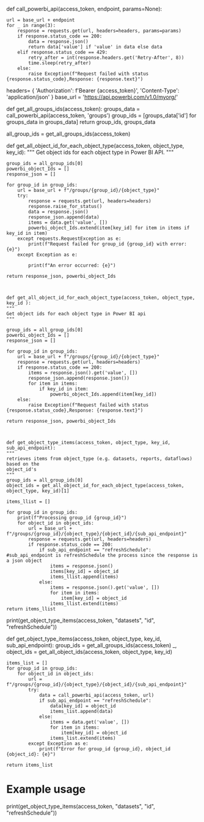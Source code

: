 def call_powerbi_api(access_token, endpoint, params=None):

    url = base_url + endpoint
    for _ in range(3):
        response = requests.get(url, headers=headers, params=params)
        if response.status_code == 200:
            data = response.json()
            return data['value'] if 'value' in data else data
        elif response.status_code == 429:
            retry_after = int(response.headers.get('Retry-After', 8))
            time.sleep(retry_after)
        else:
            raise Exception(f"Request failed with status {response.status_code},Response: {response.text}")

headers= { 'Authorization': f'Bearer {access_token}',
                'Content-Type': 'application/json'
        }
base_url = 'https://api.powerbi.com/v1.0/myorg/'


def get_all_groups_ids(access_token):
    groups_data = call_powerbi_api(access_token, 'groups')
    group_ids = [groups_data['id'] for groups_data in groups_data]
    return group_ids, groups_data

all_group_ids = get_all_groups_ids(access_token)


def get_all_object_id_for_each_object_type(access_token, object_type, key_id): 
    """ Get object ids for each object type in Power BI API. """ 
    
    group_ids = all_group_ids[0] 
    powerbi_object_Ids = [] 
    response_json = []

    for group_id in group_ids:
        url = base_url + f"/groups/{group_id}/{object_type}"
        try:
            response = requests.get(url, headers=headers)
            response.raise_for_status() 
            data = response.json()
            response_json.append(data)
            items = data.get('value', [])
            powerbi_object_Ids.extend(item[key_id] for item in items if key_id in item)
        except requests.RequestException as e:
            print(f"Request failed for group_id {group_id} with error: {e}")
        except Exception as e:

            print(f"An error occurred: {e}")

    return response_json, powerbi_object_Ids



    def get_all_object_id_for_each_object_type(access_token, object_type, key_id ):
    """
    Get object ids for each object type in Power BI api
    """
     
    group_ids = all_group_ids[0]
    powerbi_object_Ids = []
    response_json = []

    for group_id in group_ids:
        url = base_url + f"/groups/{group_id}/{object_type}"
        response = requests.get(url, headers=headers)
        if response.status_code == 200:
            items = response.json().get('value', [])
            response_json.append(response.json())
            for item in items:
                if key_id in item:
                    powerbi_object_Ids.append(item[key_id])
        else:
            raise Exception(f"Request failed with status {response.status_code},Response: {response.text}")
    
    return response_json, powerbi_object_Ids



    def get_object_type_items(access_token, object_type, key_id, sub_api_endpoint):
    """
    retrieves items from object_type (e.g. datasets, reports, dataflows) based on the
    object_id's
    """
    group_ids = all_group_ids[0]
    object_ids = get_all_object_id_for_each_object_type(access_token, object_type, key_id)[1]

    items_llist = []
   
    for group_id in group_ids:
        print(f"Processing group_id {group_id}")
        for object_id in object_ids:
            url = base_url + f"/groups/{group_id}/{object_type}/{object_id}/{sub_api_endpoint}"
            response = requests.get(url, headers=headers)
            if response.status_code == 200:
                if sub_api_endpoint == "refreshSchedule": #sub_api_endpoint is refreshSchedule the process since the response is a json object
                    items = response.json()
                    items[key_id] = object_id
                    items_llist.append(items)
                else:
                    items = response.json().get('value', [])
                    for item in items:
                        item[key_id] = object_id
                    items_llist.extend(items)
    return items_llist
    
print(get_object_type_items(access_token, "datasets", "id", "refreshSchedule"))



def get_object_type_items(access_token, object_type, key_id, sub_api_endpoint):
    group_ids = get_all_groups_ids(access_token)
    _, object_ids = get_all_object_ids(access_token, object_type, key_id)
    
    items_list = []
    for group_id in group_ids:
        for object_id in object_ids:
            url = f"/groups/{group_id}/{object_type}/{object_id}/{sub_api_endpoint}"
            try:
                data = call_powerbi_api(access_token, url)
                if sub_api_endpoint == "refreshSchedule":
                    data[key_id] = object_id
                    items_list.append(data)
                else:
                    items = data.get('value', [])
                    for item in items:
                        item[key_id] = object_id
                    items_list.extend(items)
            except Exception as e:
                print(f"Error for group_id {group_id}, object_id {object_id}: {e}")
    
    return items_list

# Example usage
print(get_object_type_items(access_token, "datasets", "id", "refreshSchedule"))
